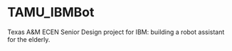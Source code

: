 # TAMU_IBMBot

Texas A&M ECEN Senior Design project for IBM: building a robot assistant for the elderly.
